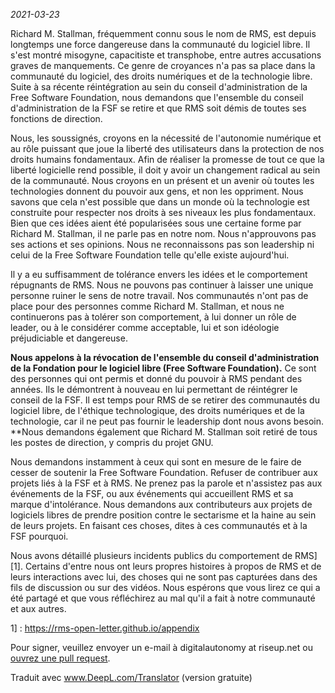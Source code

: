 *2021-03-23*

Richard M. Stallman, fréquemment connu sous le nom de RMS, est depuis longtemps une force dangereuse dans la communauté du logiciel libre. Il s'est montré misogyne, capacitiste et transphobe, entre autres accusations graves de manquements. Ce genre de croyances n'a pas sa place dans la communauté du logiciel, des droits numériques et de la technologie libre. Suite à sa récente réintégration au sein du conseil d'administration de la Free Software Foundation, nous demandons que l'ensemble du conseil d'administration de la FSF se retire et que RMS soit démis de toutes ses fonctions de direction.

Nous, les soussignés, croyons en la nécessité de l'autonomie numérique et au rôle puissant que joue la liberté des utilisateurs dans la protection de nos droits humains fondamentaux. Afin de réaliser la promesse de tout ce que la liberté logicielle rend possible, il doit y avoir un changement radical au sein de la communauté. Nous croyons en un présent et un avenir où toutes les technologies donnent du pouvoir aux gens, et non les oppriment. Nous savons que cela n'est possible que dans un monde où la technologie est construite pour respecter nos droits à ses niveaux les plus fondamentaux. Bien que ces idées aient été popularisées sous une certaine forme par Richard M. Stallman, il ne parle pas en notre nom. Nous n'approuvons pas ses actions et ses opinions. Nous ne reconnaissons pas son leadership ni celui de la Free Software Foundation telle qu'elle existe aujourd'hui.

Il y a eu suffisamment de tolérance envers les idées et le comportement répugnants de RMS. Nous ne pouvons pas continuer à laisser une unique personne ruiner le sens de notre travail. Nos communautés n'ont pas de place pour des personnes comme Richard M. Stallman, et nous ne continuerons pas à tolérer son comportement, à lui donner un rôle de leader, ou à le considérer comme acceptable, lui et son idéologie préjudiciable et dangereuse.

**Nous appelons à la révocation de l'ensemble du conseil d'administration de la Fondation pour le logiciel libre (Free Software Foundation).** Ce sont des personnes qui ont permis et donné du pouvoir à RMS pendant des années. Ils le démontrent à nouveau en lui permettant de réintégrer le conseil de la FSF. Il est temps pour RMS de se retirer des communautés du logiciel libre, de l'éthique technologique, des droits numériques et de la technologie, car il ne peut pas fournir le leadership dont nous avons besoin. **Nous demandons également que Richard M. Stallman soit retiré de tous les postes de direction, y compris du projet GNU.

Nous demandons instamment à ceux qui sont en mesure de le faire de cesser de soutenir la Free Software Foundation. Refuser de contribuer aux projets liés à la FSF et à RMS. Ne prenez pas la parole et n'assistez pas aux événements de la FSF, ou aux événements qui accueillent RMS et sa marque d'intolérance. Nous demandons aux contributeurs aux projets de logiciels libres de prendre position contre le sectarisme et la haine au sein de leurs projets. En faisant ces choses, dites à ces communautés et à la FSF pourquoi.

Nous avons détaillé plusieurs incidents publics du comportement de RMS][1]. Certains d'entre nous ont leurs propres histoires à propos de RMS et de leurs interactions avec lui, des choses qui ne sont pas capturées dans des fils de discussion ou sur des vidéos. Nous espérons que vous lirez ce qui a été partagé et que vous réfléchirez au mal qu'il a fait à notre communauté et aux autres.

1] : https://rms-open-letter.github.io/appendix

Pour signer, veuillez envoyer un e-mail à digitalautonomy at riseup.net ou [ouvrez une pull request](https://github.com/rms-open-letter/rms-open-letter.github.io/pulls).

Traduit avec www.DeepL.com/Translator (version gratuite)
